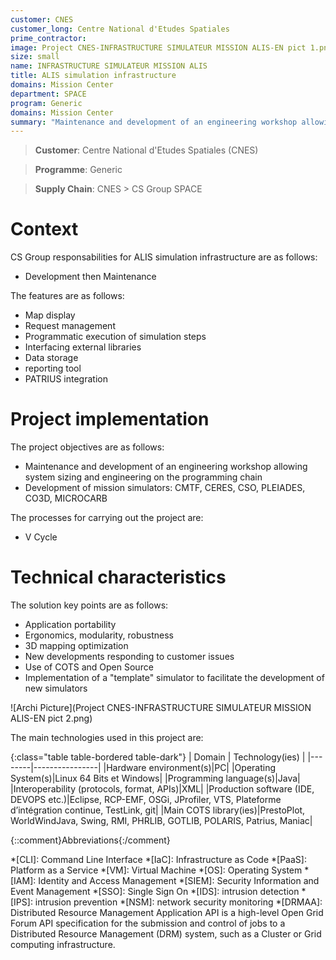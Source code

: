 ```yaml
---
customer: CNES
customer_long: Centre National d'Etudes Spatiales
prime_contractor: 
image: Project CNES-INFRASTRUCTURE SIMULATEUR MISSION ALIS-EN pict 1.png
size: small
name: INFRASTRUCTURE SIMULATEUR MISSION ALIS
title: ALIS simulation infrastructure
domains: Mission Center
department: SPACE
program: Generic
domains: Mission Center
summary: "Maintenance and development of an engineering workshop allowing system sizing and engineering on the programming chain. Development of mission simulators: CMTF, CERES, CSO, PLEIADES, CO3D, MICROCARB"
---
```


> __Customer__\: Centre National d'Etudes Spatiales (CNES)

> __Programme__\: Generic

> __Supply Chain__\: CNES >  CS Group SPACE


# Context


CS Group responsabilities for ALIS simulation infrastructure are as follows:
* Development then Maintenance



The features are as follows:
* Map display
* Request management
* Programmatic execution of simulation steps
* Interfacing external libraries
* Data storage
* reporting tool
* PATRIUS integration

# Project implementation

The project objectives are as follows:
* Maintenance and development of an engineering workshop allowing system sizing and engineering on the programming chain
* Development of mission simulators: CMTF, CERES, CSO, PLEIADES, CO3D, MICROCARB

The processes for carrying out the project are:
* V Cycle

# Technical characteristics

The solution key points are as follows:
* Application portability
* Ergonomics, modularity, robustness
* 3D mapping optimization
* New developments responding to customer issues
* Use of COTS and Open Source
* Implementation of a "template" simulator to facilitate the development of new simulators

![Archi Picture](Project CNES-INFRASTRUCTURE SIMULATEUR MISSION ALIS-EN pict 2.png)

The main technologies used in this project are:

{:class="table table-bordered table-dark"}
| Domain | Technology(ies) |
|--------|----------------|
|Hardware environment(s)|PC|
|Operating System(s)|Linux 64 Bits et Windows|
|Programming language(s)|Java|
|Interoperability (protocols, format, APIs)|XML|
|Production software (IDE, DEVOPS etc.)|Eclipse, RCP-EMF, OSGi, JProfiler, VTS, Plateforme d’intégration continue, TestLink, git|
|Main COTS library(ies)|PrestoPlot, WorldWindJava, Swing, RMI, PHRLIB, GOTLIB, POLARIS, Patrius, Maniac|



{::comment}Abbreviations{:/comment}

*[CLI]: Command Line Interface
*[IaC]: Infrastructure as Code
*[PaaS]: Platform as a Service
*[VM]: Virtual Machine
*[OS]: Operating System
*[IAM]: Identity and Access Management
*[SIEM]: Security Information and Event Management
*[SSO]: Single Sign On
*[IDS]: intrusion detection
*[IPS]: intrusion prevention
*[NSM]: network security monitoring
*[DRMAA]: Distributed Resource Management Application API is a high-level Open Grid Forum API specification for the submission and control of jobs to a Distributed Resource Management (DRM) system, such as a Cluster or Grid computing infrastructure.
